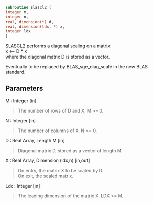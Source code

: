 ```fortran  
subroutine slascl2 (  
integer m,  
integer n,  
real, dimension(*) d,  
real, dimension(ldx, *) x,  
integer ldx  
)  
```  
  
SLASCL2 performs a diagonal scaling on a matrix:  
x <-- D * x  
where the diagonal matrix D is stored as a vector.  
  
Eventually to be replaced by BLAS_sge_diag_scale in the new BLAS  
standard.  
  
## Parameters  
M : Integer [in]  
> The number of rows of D and X. M >= 0.  
  
N : Integer [in]  
> The number of columns of X. N >= 0.  
  
D : Real Array, Length M [in]  
> Diagonal matrix D, stored as a vector of length M.  
  
X : Real Array, Dimension (ldx,n) [in,out]  
> On entry, the matrix X to be scaled by D.  
> On exit, the scaled matrix.  
  
Ldx : Integer [in]  
> The leading dimension of the matrix X. LDX >= M.  
  
